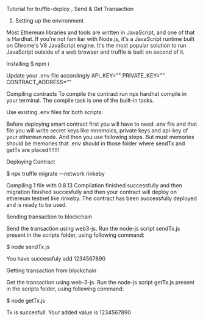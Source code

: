 Tutorial for truffle-deploy , Send & Get Transaction

1. Setting up the environment

Most Ethereum libraries and tools are written in JavaScript, and one of that is Hardhat. If you're not familiar with Node.js, it's a JavaScript runtime built on Chrome's V8 JavaScript engine. It's the most popular solution to run JavaScript outside of a web browser and truffle is built on second of it.

Installing
$ npm i 

Update your .env file accordingly
API_KEY=""
PRIVATE_KEY=""
CONTRACT_ADDRESS=""

Compiling contracts
To compile the contract run npx hardhat compile in your terminal. The compile task is one of the built-in tasks.

Use existing .env files for both scripts:

Before deploying smart contract first you will have to need .env file and that file you will write secret keys like mnemoics, private keys and api-key of your ethereun node. And then you use following steps.
But must memories should be memories that .env should in those folder where sendTx and getTx are placed!!!!!!!

Deploying Contract

$ npx truffle migrate --network rinkeby

Compiling 1 file with 0.8.13
Compilation finished successfully and then migration finished succesfully and then your contract will deploy on ethereum testnet like rinkeby.
The contract has been successfully deployed and is ready to be used.

Sending transaction to blockchain

Send the transaction using web3-js. Run the node-js script sendTx.js present in the scripts folder, using following command:

$ node sendTx.js 

You have successfuly add 1234567890

Getting transaction from blockchain

Get the transaction using web-3-js. Run the node-js script getTx.js present in the scripts folder, using following command:

$ node getTx.js 

Tx is succesfull.
Your added value is 1234567890
